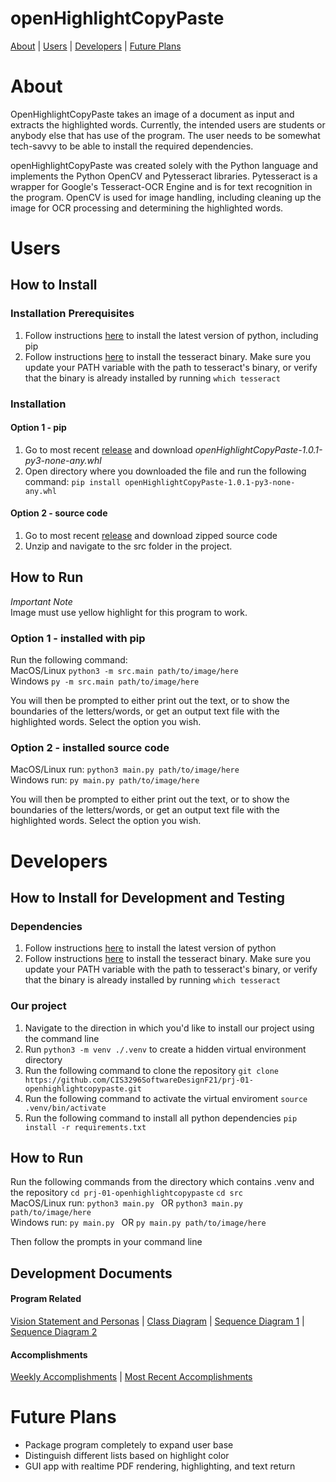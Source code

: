 # openHighlightCopyPaste

[About](#about) | [Users](#users) | [Developers](#developers) | [Future Plans](#future-plans)


# About
OpenHighlightCopyPaste takes an image of a document as input and extracts the highlighted words. Currently, the intended users are students or anybody else that has use of the program. The user needs to be somewhat tech-savvy to be able to install the required dependencies. 

openHighlightCopyPaste was created solely with the Python language and implements the Python OpenCV and Pytesseract libraries. Pytesseract is a wrapper for Google's Tesseract-OCR Engine and is for text recognition in the program. OpenCV is used for image handling, including cleaning up the image for OCR processing and determining the highlighted words. 


# Users

## How to Install
### Installation Prerequisites

1) Follow instructions [here](https://www.python.org) to install the latest version of python, including pip
2) Follow instructions [here](https://tesseract-ocr.github.io/tessdoc/Compiling.html) to install the tesseract binary. Make sure you update your PATH variable with the path to tesseract's binary, or verify that the binary is already installed by running ```which tesseract```

### Installation
#### Option 1 - pip
1) Go to most recent [release](https://github.com/CIS3296SoftwareDesignF21/prj-01-openhighlightcopypaste/releases) and download *openHighlightCopyPaste-1.0.1-py3-none-any.whl*
2) Open directory where you downloaded the file and run the following command:
```pip install openHighlightCopyPaste-1.0.1-py3-none-any.whl ```

#### Option 2 - source code
1) Go to most recent [release](https://github.com/CIS3296SoftwareDesignF21/prj-01-openhighlightcopypaste/releases) and download zipped source code
2) Unzip and navigate to the src folder in the project.

## How to Run

*Important Note*        
Image must use yellow highlight for this program to work.
### Option 1 - installed with pip
Run the following command:       
MacOS/Linux ```python3 -m src.main path/to/image/here```    
Windows ```py -m src.main path/to/image/here ``` 

You will then be prompted to either print out the text, or to show the boundaries of the letters/words, or get an output text file with the highlighted words. Select the option you wish. 

### Option 2 - installed source code

MacOS/Linux run:
```python3 main.py path/to/image/here ```     
Windows run:
```py main.py path/to/image/here ```

You will then be prompted to either print out the text, or to show the boundaries of the letters/words, or get an output text file with the highlighted words. Select the option you wish. 


# Developers
## How to Install for Development and Testing 

### Dependencies

1) Follow instructions [here](https://www.python.org) to install the latest version of python
2) Follow instructions [here](https://tesseract-ocr.github.io/tessdoc/Compiling.html) to install the tesseract binary. Make sure you update your PATH variable with the path to tesseract's binary, or verify that the binary is already installed by running ```which tesseract```


### Our project
1) Navigate to the direction in which you'd like to install our project using the command line
2) Run ```python3 -m venv ./.venv``` to create a hidden virtual environment directory
3) Run the following command to clone the repository ```git clone https://github.com/CIS3296SoftwareDesignF21/prj-01-openhighlightcopypaste.git ```
4) Run the following command to activate the virtual enviroment ```source .venv/bin/activate```
5) Run the following command to install all python dependencies ```pip install -r requirements.txt```

## How to Run 

Run the following commands from the directory which contains .venv and the repository
```cd prj-01-openhighlightcopypaste```
```cd src```        
MacOS/Linux run:
```python3 main.py ``` OR ```python3 main.py path/to/image/here ```     
Windows run:
```py main.py ``` OR ```py main.py path/to/image/here ```

Then follow the prompts in your command line



## Development Documents

#### Program Related
 [Vision Statement and Personas](docs/devDocs/Vision_Personas.md) | [Class Diagram](docs/devDocs/UML/openHighlightWeek3DemoEdits.drawio.png) | [Sequence Diagram 1](docs/devDocs/UML/SeqDiaOpt1.png) | [Sequence Diagram 2](docs/devDocs/UML/SeqDiaOpt2.png)  


#### Accomplishments
 [Weekly Accomplishments](docs/devDocs/WeeklyAccomplishments) | [Most Recent Accomplishments](docs/devDocs/WeeklyAccomplishments/week4.md) 



# Future Plans

* Package program completely to expand user base
* Distinguish different lists based on highlight color
* GUI app with realtime PDF rendering, highlighting, and text return
